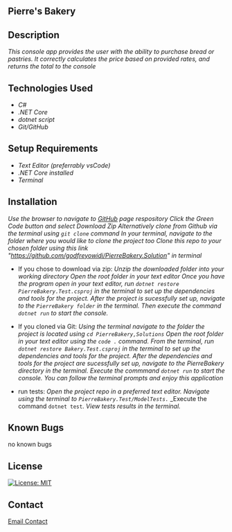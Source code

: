 ## Pierre's Bakery

## Description
_This console app provides the user with the ability to purchase bread or pastries. It correctly calculates the price based on provided rates, and returns the total to the console_

## Technologies Used
* _C#_
* _.NET Core_
* _dotnet script_
* _Git/GitHub_

## Setup Requirements
* _Text Editor (preferrably vsCode)_
* _.NET Core installed_
* _Terminal_

## Installation

_Use the browser to navigate to [GitHub](https://github.com/godfreyowidi/PierreBakery.Solution) page respository_
_Click the Green Code button and select Download Zip_
_Alternatively clone from Github via the terminal using ```git clone``` command_
_In your terminal, navigate to the folder where you would like to clone the project too
Clone this repo to your chosen folder using this link "https://github.com/godfreyowidi/PierreBakery.Solution" in terminal_

- If you chose to download via zip:
_Unzip the downloaded folder into your working directory_
_Open the root folder in your text editor_
_Once you have the program open in your text editor, run ```dotnet restore PierreBakery.Test.csproj``` in the terminal to set up the dependencies and tools for the project._
_After the project is sucessfully set up, navigate to the ```PierreBakery folder``` in the terminal._
_Then execute the command ```dotnet run``` to start the console._

- If you cloned via Git:
_Using the terminal navigate to the folder the project is located using ```cd PierreBakery,Solutions```_
_Open the root folder in your text editor using the ```code .``` command._
_From the terminal, run ```dotnet restore Bakery.Test.csproj``` in the terminal to set up the dependencies and tools for the project._
_After the dependencies and tools for the project are sucessfully set up, navigate to the PierreBakery directory in the terminal._
_Execute the commmand ```dotnet run``` to start the console._
_You can follow the terminal prompts and enjoy this application_

- run tests:
_Open the project repo in a preferred text editor._
_Navigate using the terminal to ```PierreBakery.Test/ModelTests.```_
_Execute the command ```dotnet test```.
_View tests results in the terminal._

## Known Bugs
no known bugs

## License
[![License: MIT](https://img.shields.io/badge/License-MIT-yellow.svg)](https://opensource.org/licenses/MIT)

## Contact

[Email Contact](godfreyowiidi@gmail.com)